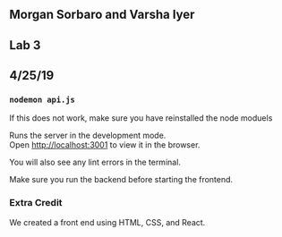 ## Morgan Sorbaro and Varsha Iyer
## Lab 3
## 4/25/19

### `nodemon api.js`

If this does not work, make sure you have reinstalled the node moduels 

Runs the server in the development mode.<br />
Open [http://localhost:3001](http://localhost:3001) to view it in the browser.

You will also see any lint errors in the terminal.

Make sure you run the backend before starting the frontend.

### Extra Credit

We created a front end using HTML, CSS, and React.
